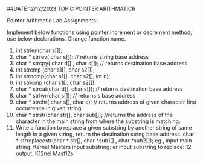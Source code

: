 ##DATE:12/12/2023       TOPIC:POINTER ARITHMATICR



Pointer Arithmetic Lab Assignments:

Implement below functions using pointer increment or decrement method, use below declarations. Change function name.
 1) int strlen(char s[]);
 2)  char * strrev( char s[]); // returns string base address
 3) char * strcpy( char d[] , char s[]);  // returns destination base address
 4) int  strcmp (char s1[], char s2[]);
 5) int strncmp(char s1[]. char s2[], int n);
 6) int stricmp (char s1[], char s2[]);
7) char  * strcat(char d[], char s[]); // returns destination base address
8) char * strlwr(char s[]); // returns s base address
9) char * strchr( char s[], char c); // returns address of given character first occurrence in given string
10) char * strstr(char str[], char sub[]); //returns the address of the character in the main string from where the substring is matching.
11) Write a function to replace a given substring by another string of same length in a given string, return the destination string base address.
char * strreplacestr(char * str[], char *sub1[] , char *sub2[]);
eg., input main string: Kernel Masters
input substring: er
input substring to replace: 12
output: K12nel Mast12s

